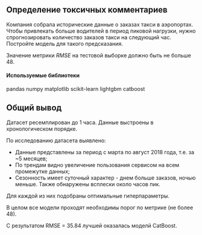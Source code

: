 ## Определение токсичных комментариев

Компания собрала исторические данные о заказах такси в аэропортах. Чтобы привлекать больше водителей в период пиковой нагрузки, нужно спрогнозировать количество заказов такси на следующий час. Постройте модель для такого предсказания.

Значение метрики *RMSE* на тестовой выборке должно быть не больше 48.

#### Используемые библиотеки
pandas numpy matplotlib scikit-learn lightgbm catboost

## Общий вывод

Датасет ресемплирован до 1 часа. Данные выстроены в хронологическом порядке.

По исследованию датасета выявлено:
* Данные представлены за период с марта по август 2018 года, т.е. за ~5 месяцев;
* По трендам видно увеличение пользования сервисом на всем промежутке данных;
* Сезонность имеет суточный характер - днем больше заказов, ночью меньше. Также обнаружены всплески около часов пик.

Для каждой из них подобраны оптимальные гиперпараметры.

В целом все модели проходят необходимы порог по метрике (не более 48).

С результатом RMSE = 35.84 лучшей оказалась моделй CatBoost.
